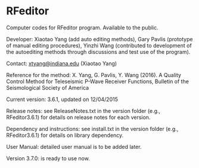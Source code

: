# RFeditor
Computer codes for RFeditor program.
Available to the public.

Developer: Xiaotao Yang (add auto editing methods), Gary Pavlis (prototype of manual editing procedures), Yinzhi Wang (contributed to development of the autoediting methods through discussions and test use of the program).

Contact: xtyang@indiana.edu (Xiaotao Yang)

Reference for the method: X. Yang, G. Pavlis, Y. Wang (2016). A Quality Control Method for Teleseismic P-Wave Receiver Functions, Bulletin of the Seismological Society of America

Current version: 3.6.1, updated on 12/04/2015

Release notes: see ReleaseNotes.txt in the version folder (e.g., RFeditor3.6.1) for details on release notes for each version.

Dependency and instructions: see install.txt in the version folder (e.g., RFeditor3.6.1) for details on library dependency.

User Manual: detailed user manual is to be added later.


Version 3.7.0: is ready to use now.
